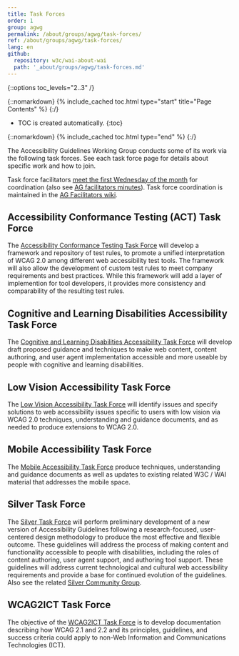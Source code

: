 ```yaml
---
title: Task Forces
order: 1
group: agwg
permalink: /about/groups/agwg/task-forces/
ref: /about/groups/agwg/task-forces/
lang: en
github:
  repository: w3c/wai-about-wai
  path: '_about/groups/agwg/task-forces.md'
---
```


{::options toc_levels="2..3" /}

{::nomarkdown}
{% include_cached toc.html type="start" title="Page Contents" %}
{:/}

-   TOC is created automatically.
{:toc}

{::nomarkdown}
{% include_cached toc.html type="end" %}
{:/}

The Accessibility Guidelines Working Group conducts some of its work via the following task forces. See each task force page for details about specific work and how to join.

Task force facilitators [meet the first Wednesday of the month](https://www.w3.org/2017/08/telecon-info_ag-facilitators) for coordination (also see [AG facilitators minutes](https://www.w3.org/WAI/GL/WCAG3/minutes/?channel_id=ag-facilitators)). Task force coordination is maintained in the [AG Facilitators wiki](https://www.w3.org/WAI/GL/wiki/AG_Facilitators).

## Accessibility Conformance Testing (ACT) Task Force

The [Accessibility Conformance Testing Task Force](/groups/task-forces/conformance-testing/) will develop a framework and repository of test rules, to promote a unified interpretation of WCAG 2.0 among different web accessibility test tools. The framework will also allow the development of custom test rules to meet company requirements and best practices. While this framework will add a layer of implemention for tool developers, it provides more consistency and comparability of the resulting test rules.

## Cognitive and Learning Disabilities Accessibility Task Force

The [Cognitive and Learning Disabilities Accessibility Task Force](/groups/task-forces/coga/) will develop draft proposed guidance and techniques to make web content, content authoring, and user agent implementation accessible and more useable by people with cognitive and learning disabilities.

## Low Vision Accessibility Task Force

The [Low Vision Accessibility Task Force](/groups/task-forces/low-vision-a11y-tf/) will identify issues and specify solutions to web accessibility issues specific to users with low vision via WCAG 2.0 techniques, understanding and guidance documents, and as needed to produce extensions to WCAG 2.0.

## Mobile Accessibility Task Force

The [Mobile Accessibility Task Force](/groups/mobile-a11y-tf/) produce techniques, understanding and guidance documents as well as updates to existing related W3C / WAI material that addresses the mobile space.

## Silver Task Force

The [Silver Task Force](/groupstask-forces/silver/) will perform preliminary development of a new version of Accessibility Guidelines following a research-focused, user-centered design methodology to produce the most effective and flexible outcome. These guidelines will address the process of making content and functionality accessible to people with disabilities, including the roles of content authoring, user agent support, and authoring tool support. These guidelines will address current technological and cultural web accessibility requirements and provide a base for continued evolution of the guidelines. Also see the related [Silver Community Group](https://www.w3.org/community/silver/).

## WCAG2ICT Task Force

The objective of the [WCAG2ICT Task Force](/groups/task-forces/wcag2ict/) is to develop documentation describing how WCAG 2.1 and 2.2 and its principles, guidelines, and success criteria could apply to non-Web Information and Communications Technologies (ICT).